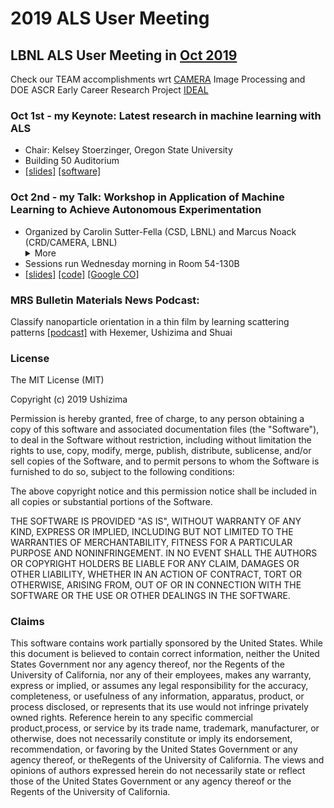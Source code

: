 2019 ALS User Meeting
=====================

LBNL ALS User Meeting in [Oct 2019](https://als.lbl.gov/2019-user-meeting-workshops/)
-------------------------------------------------------------------------------------

Check our TEAM accomplishments wrt [CAMERA](camera.lbl.gov) Image Processing and DOE ASCR Early Career Research Project [IDEAL](bit.ly/idealdatascience)

### Oct 1st - my Keynote: Latest research in machine learning with ALS

-	Chair: Kelsey Stoerzinger, Oregon State University
-	Building 50 Auditorium
-	[[slides]](https://drive.google.com/open?id=1WI7V8-xL1H_7WIclPtta5QvlmmCK-hjW) [[software]](https://sites.google.com/lbl.gov/ideal/software)

### Oct 2nd - my Talk: Workshop in Application of Machine Learning to Achieve Autonomous Experimentation

-	Organized by Carolin Sutter-Fella (CSD, LBNL) and Marcus Noack (CRD/CAMERA, LBNL) <details><summary> More</summary> The rate of scientific data acquisition is increasing at an unprecedented pace, e.g., due to faster detectors and improved computations. At the same time, in situ and high-throughput experimentation has become increasingly powerful in revealing mechanisms and synthesis-structure and structure-property relationships on multiple time and lengths scales. In this regard, efficient data evaluation requires the application of automated decision-making algorithms in order to keep pace with the data acquisition. This workshop will bring together experimentalists working on material characterization, synthesis, or high-throughput experimentation and computational researchers providing machine learning/decision-making/data-mining tools for the direct application to experiments. </details>
-	Sessions run Wednesday morning in Room 54-130B
-	[[slides]](https://drive.google.com/open?id=1WI7V8-xL1H_7WIclPtta5QvlmmCK-hjW) [[code]](danials19_wrkshp.ipynb) [[Google CO]](https://drive.google.com/file/d/1P6io55YT_mJ22btMehzoc0CwwxsEr5M-/view?usp=sharing)

### MRS Bulletin Materials News Podcast:

Classify nanoparticle orientation in a thin film by learning scattering patterns [[podcast]](https://www.buzzsprout.com/244633/1444189) with Hexemer, Ushizima and Shuai

### License

The MIT License (MIT)

Copyright (c) 2019 Ushizima

Permission is hereby granted, free of charge, to any person obtaining a copy of this software and associated documentation files (the "Software"), to deal in the Software without restriction, including without limitation the rights to use, copy, modify, merge, publish, distribute, sublicense, and/or sell copies of the Software, and to permit persons to whom the Software is furnished to do so, subject to the following conditions:

The above copyright notice and this permission notice shall be included in all copies or substantial portions of the Software.

THE SOFTWARE IS PROVIDED "AS IS", WITHOUT WARRANTY OF ANY KIND, EXPRESS OR IMPLIED, INCLUDING BUT NOT LIMITED TO THE WARRANTIES OF MERCHANTABILITY, FITNESS FOR A PARTICULAR PURPOSE AND NONINFRINGEMENT. IN NO EVENT SHALL THE AUTHORS OR COPYRIGHT HOLDERS BE LIABLE FOR ANY CLAIM, DAMAGES OR OTHER LIABILITY, WHETHER IN AN ACTION OF CONTRACT, TORT OR OTHERWISE, ARISING FROM, OUT OF OR IN CONNECTION WITH THE SOFTWARE OR THE USE OR OTHER DEALINGS IN THE SOFTWARE.

### Claims

This software contains work partially sponsored by the United States. While this document is believed to contain correct information, neither the United States Government nor any agency thereof, nor the Regents of the University of California, nor any of their employees, makes any warranty, express or implied, or assumes any legal responsibility for the accuracy, completeness, or usefulness of any information, apparatus, product, or process disclosed, or represents that its use would not infringe privately owned rights. Reference herein to any specific commercial product,process, or service by its trade name, trademark, manufacturer, or otherwise, does not necessarily constitute or imply its endorsement, recommendation, or favoring by the United States Government or any agency thereof, or theRegents of the University of California. The views and opinions of authors expressed herein do not necessarily state or reflect those of the United States Government or any agency thereof or the Regents of the University of California.
